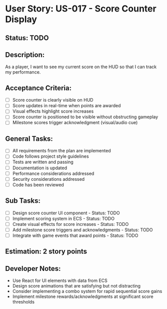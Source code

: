 # User Story: US-017 - Score Counter Display

## Status: TODO

## Description:

As a player, I want to see my current score on the HUD so that I can track my performance.

## Acceptance Criteria:

- [ ] Score counter is clearly visible on HUD
- [ ] Score updates in real-time when points are awarded
- [ ] Visual effects highlight score increases
- [ ] Score counter is positioned to be visible without obstructing gameplay
- [ ] Milestone scores trigger acknowledgment (visual/audio cue)

## General Tasks:

- [ ] All requirements from the plan are implemented
- [ ] Code follows project style guidelines
- [ ] Tests are written and passing
- [ ] Documentation is updated
- [ ] Performance considerations addressed
- [ ] Security considerations addressed
- [ ] Code has been reviewed

## Sub Tasks:

- [ ] Design score counter UI component - Status: TODO
- [ ] Implement scoring system in ECS - Status: TODO
- [ ] Create visual effects for score increases - Status: TODO
- [ ] Add milestone score triggers and acknowledgments - Status: TODO
- [ ] Integrate with game events that award points - Status: TODO

## Estimation: 2 story points

## Developer Notes:

- Use React for UI elements with data from ECS
- Design score animations that are satisfying but not distracting
- Consider implementing a combo system for rapid sequential score gains
- Implement milestone rewards/acknowledgments at significant score thresholds
